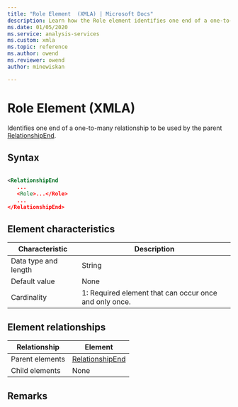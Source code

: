 ```yaml
---
title: "Role Element  (XMLA) | Microsoft Docs"
description: Learn how the Role element identifies one end of a one-to-many relationship to be used by the parent RelationshipEnd.
ms.date: 01/05/2020
ms.service: analysis-services
ms.custom: xmla
ms.topic: reference
ms.author: owend
ms.reviewer: owend
author: minewiskan

---
```

# Role Element  (XMLA)

  Identifies one end of a one-to-many relationship to be used by the parent [RelationshipEnd](../../assl/data-type/relationshipend-data-type-assl.md).  
  
## Syntax  
  
```xml  
  
<RelationshipEnd  
   ...  
   <Role>...</Role>  
   ...  
</RelationshipEnd>  
```  
  
## Element characteristics  
  
|Characteristic|Description|  
|--------------------|-----------------|  
|Data type and length|String|  
|Default value|None|  
|Cardinality|1: Required element that can occur once and only once.|  
  
## Element relationships  
  
|Relationship|Element|  
|------------------|-------------|  
|Parent elements|[RelationshipEnd](../../assl/data-type/relationshipend-data-type-assl.md)|  
|Child elements|None|  
  
## Remarks  
  
